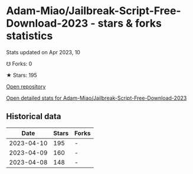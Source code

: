 # Adam-Miao/Jailbreak-Script-Free-Download-2023 - stars & forks statistics

Stats updated on Apr 2023, 10

☋ Forks: 0

★ Stars: 195

[Open repository](https://github.com/Adam-Miao/Jailbreak-Script-Free-Download-2023)

[Open detailed stats for Adam-Miao/Jailbreak-Script-Free-Download-2023](https://reviewgithub.com/rep/Adam-Miao/Jailbreak-Script-Free-Download-2023)

## Historical data
| Date | Stars | Forks |
|------|-------|-------|
| 2023-04-10 | 195 | - | 
| 2023-04-09 | 160 | - | 
| 2023-04-08 | 148 | - | 

